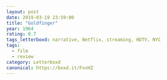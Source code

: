 ```yaml
---
layout: post 
date: 2019-03-19 23:59:00
title: "Goldfinger"
year: 1964
rating: 0.7
tags_letterboxd: narrative, Netflix, streaming, HDTV, NYC
tags:
  - film
  - review
category: Letterboxd
canonical: https://boxd.it/FxvHZ
---
```

